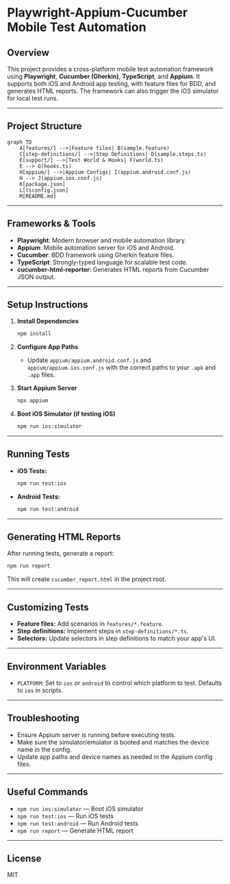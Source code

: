 # Playwright-Appium-Cucumber Mobile Test Automation

## Overview

This project provides a cross-platform mobile test automation framework using **Playwright**, **Cucumber (Gherkin)**, **TypeScript**, and **Appium**. It supports both iOS and Android app testing, with feature files for BDD, and generates HTML reports. The framework can also trigger the iOS simulator for local test runs.

---

## Project Structure

```mermaid
graph TD
    A[features/] -->|Feature files| B(sample.feature)
    C[step-definitions/] -->|Step Definitions| D(sample.steps.ts)
    E[support/] -->|Test World & Hooks| F(world.ts)
    E --> G(hooks.ts)
    H[appium/] -->|Appium Configs| I(appium.android.conf.js)
    H --> J(appium.ios.conf.js)
    K[package.json]
    L[tsconfig.json]
    M[README.md]
```

---

## Frameworks & Tools

- **Playwright**: Modern browser and mobile automation library.
- **Appium**: Mobile automation server for iOS and Android.
- **Cucumber**: BDD framework using Gherkin feature files.
- **TypeScript**: Strongly-typed language for scalable test code.
- **cucumber-html-reporter**: Generates HTML reports from Cucumber JSON output.

---

## Setup Instructions

1. **Install Dependencies**

   ```sh
   npm install
   ```

2. **Configure App Paths**

   - Update `appium/appium.android.conf.js` and `appium/appium.ios.conf.js` with the correct paths to your `.apk` and `.app` files.

3. **Start Appium Server**

   ```sh
   npx appium
   ```

4. **Boot iOS Simulator (if testing iOS)**
   ```sh
   npm run ios:simulator
   ```

---

## Running Tests

- **iOS Tests:**
  ```sh
  npm run test:ios
  ```
- **Android Tests:**
  ```sh
  npm run test:android
  ```

---

## Generating HTML Reports

After running tests, generate a report:

```sh
npm run report
```

This will create `cucumber_report.html` in the project root.

---

## Customizing Tests

- **Feature files:** Add scenarios in `features/*.feature`.
- **Step definitions:** Implement steps in `step-definitions/*.ts`.
- **Selectors:** Update selectors in step definitions to match your app's UI.

---

## Environment Variables

- `PLATFORM`: Set to `ios` or `android` to control which platform to test. Defaults to `ios` in scripts.

---

## Troubleshooting

- Ensure Appium server is running before executing tests.
- Make sure the simulator/emulator is booted and matches the device name in the config.
- Update app paths and device names as needed in the Appium config files.

---

## Useful Commands

- `npm run ios:simulator` — Boot iOS simulator
- `npm run test:ios` — Run iOS tests
- `npm run test:android` — Run Android tests
- `npm run report` — Generate HTML report

---

## License

MIT
